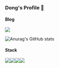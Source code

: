 ### Dong's Profile 👋

<!--
**Donghyun-git/Donghyun-git** is a ✨ _special_ ✨ repository because its `README.md` (this file) appears on your GitHub profile.

Here are some ideas to get you started:

- 🔭 I’m currently working on ...
- 🌱 I’m currently learning ...
- 👯 I’m looking to collaborate on ...
- 🤔 I’m looking for help with ...
- 💬 Ask me about ...
- 📫 How to reach me: ...
- 😄 Pronouns: ...
- ⚡ Fun fact: ...
-->

#### Blog
<a href="[버튼을 눌렀을 때 이동할 링크](https://velog.io/@donghyun1113)" target="_blank"><img src="https://img.shields.io/badge/-Velog-20C997?style=for-the-badge&logo=velog&logoColor=white"/></a> 


![Anurag's GitHub stats](https://github-readme-stats.vercel.app/api?username=Donghyun-git&show_icons=true&theme=radical)
  

#### Stack
  
<img src="https://img.shields.io/badge/-HTML-E34F26?style=flat&logo=HTML5&logoColor=white"/><img src="https://img.shields.io/badge/-CSS-1572B6?style=flat&logo=CSS3&logoColor=white"/><img src="https://img.shields.io/badge/-JavaScript-F7DF1E?style=flat&logo=JavaScript&logoColor=white"/><img src="https://img.shields.io/badge/-React-61DAFB?style=flat&logo=React&logoColor=white"/>


